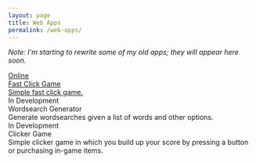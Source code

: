 ```yaml
---
layout: page
title: Web Apps
permalink: /web-apps/
---
```


*Note: I'm starting to rewrite some of my old apps; they will appear here soon.*

<div class="ui cards">
  <a class="card" href="//rubendougall.co.uk/fast-click-game/">
    <div class="ui top attached label">
      <i class="check icon"></i>
      Online
    </div>
    <div class="content">
      <div class="header">Fast Click Game</div>
      <div class="description">
        Simple fast click game.
      </div>
    </div>
  </a>
  <div class="disabled card">
    <div class="ui orange top attached label">
      <i class="circle notched icon"></i>
      In Development
    </div>
    <div class="content">
      <div class="header">Wordsearch Generator</div>
      <div class="description">
        Generate wordsearches given a list of words and other options.
      </div>
    </div>
  </div>
  <div class="disabled card">
    <div class="ui orange top attached label">
      <i class="circle notched icon"></i>
      In Development
    </div>
    <div class="content">
      <div class="header">Clicker Game</div>
      <div class="description">
        Simple clicker game in which you build up your score by pressing a button or purchasing in-game items.
      </div>
    </div>
  </div>
</div>
